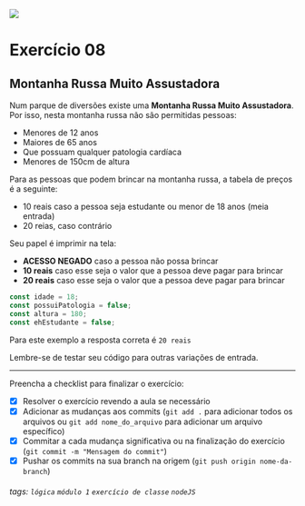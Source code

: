 ![](https://i.imgur.com/xG74tOh.png)

# Exercício 08

## Montanha Russa Muito Assustadora

Num parque de diversões existe uma **Montanha Russa Muito Assustadora**. Por isso, nesta montanha russa não são permitidas pessoas:

- Menores de 12 anos
- Maiores de 65 anos
- Que possuam qualquer patologia cardíaca
- Menores de 150cm de altura

Para as pessoas que podem brincar na montanha russa, a tabela de preços é a seguinte:

- 10 reais caso a pessoa seja estudante ou menor de 18 anos (meia entrada)
- 20 reias, caso contrário

Seu papel é imprimir na tela:

- **ACESSO NEGADO** caso a pessoa não possa brincar
- **10 reais** caso esse seja o valor que a pessoa deve pagar para brincar
- **20 reais** caso esse seja o valor que a pessoa deve pagar para brincar

```javascript
const idade = 18;
const possuiPatologia = false;
const altura = 180;
const ehEstudante = false;
```

Para este exemplo a resposta correta é `20 reais`

Lembre-se de testar seu código para outras variações de entrada.

---

Preencha a checklist para finalizar o exercício:

- [x] Resolver o exercício revendo a aula se necessário
- [x] Adicionar as mudanças aos commits (`git add .` para adicionar todos os arquivos ou `git add nome_do_arquivo` para adicionar um arquivo específico)
- [x] Commitar a cada mudança significativa ou na finalização do exercício (`git commit -m "Mensagem do commit"`)
- [x] Pushar os commits na sua branch na origem (`git push origin nome-da-branch`)

###### tags: `lógica` `módulo 1` `exercício de classe` `nodeJS`
